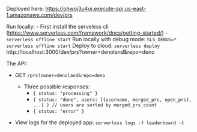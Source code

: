 Deployed here: https://ohwoj3u4oi.execute-api.us-east-1.amazonaws.com/dev/prs

Run locally: 
    - First install the serveless cli (https://www.serverless.com/framework/docs/getting-started/)
    - `serverless offline start`
Run locally with debug mode: `SLS_DEBUG=* serverless offline start`
Deploy to cloud: `serverless deploy`
http://localhost:3000/dev/prs?owner=denoland&repo=deno

The API:
- GET `/prs?owner=denoland&repo=deno`
    - Three possible responses:
        -  `{ status: "processing" }`
        -  `{ status: "done", users: [{username, merged_prs, open_prs}, ...] } // users are sorted by merged_prs_count`
        -  `{ status: "error" }`

- View logs for the deployed app:
    `serverless logs -f leaderboard -t`
